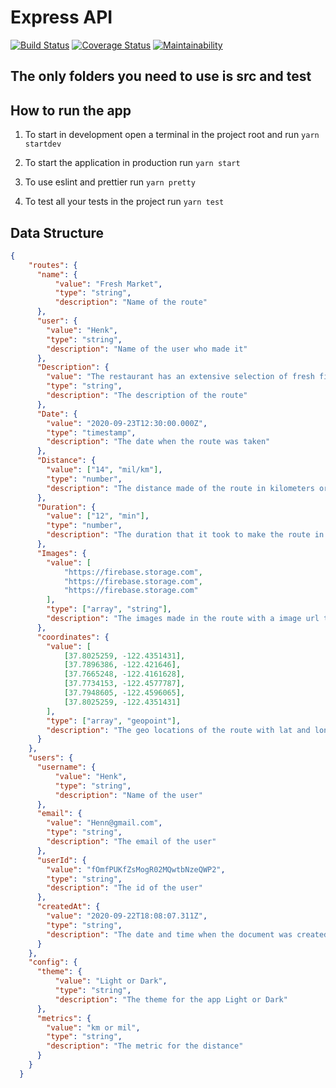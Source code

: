 # Express API

[![Build Status](https://travis-ci.com/WayItDev/Way-It-Functions.svg?branch=master)](https://travis-ci.com/WayItDev/Way-It-Functions)
[![Coverage Status](https://coveralls.io/repos/github/WayItDev/Way-It-Functions/badge.svg?branch=master)](https://coveralls.io/github/WayItDev/Way-It-Functions?branch=master)
[![Maintainability](https://api.codeclimate.com/v1/badges/4b7fe656ed7074c6bc99/maintainability)](https://codeclimate.com/github/WayItDev/Way-It-Functions/maintainability)

## The only folders you need to use is src and test

## How to run the app

1. To start in development open a terminal in the project root and run `yarn startdev`

2. To start the application in production run `yarn start`

3. To use eslint and prettier run `yarn pretty`

4. To test all your tests in the project run `yarn test`

## Data Structure

```json
{
    "routes": {
      "name": {
          "value": "Fresh Market",
          "type": "string",
          "description": "Name of the route"
      },
      "user": {
        "value": "Henk",
        "type": "string",
        "description": "Name of the user who made it"
      },
      "Description": {
        "value": "The restaurant has an extensive selection of fresh fish flown in daily from the Sea of Japan as well as both the Atlantic and Pacific oceans.",
        "type": "string",
        "description": "The description of the route"
      },
      "Date": {
        "value": "2020-09-23T12:30:00.000Z",
        "type": "timestamp",
        "description": "The date when the route was taken"
      },
      "Distance": {
        "value": ["14", "mil/km"],
        "type": "number",
        "description": "The distance made of the route in kilometers or miles"
      },
      "Duration": {
        "value": ["12", "min"],
        "type": "number",
        "description": "The duration that it took to make the route in minutes"
      },
      "Images": {
        "value": [
            "https://firebase.storage.com",
            "https://firebase.storage.com",
            "https://firebase.storage.com"
        ],
        "type": ["array", "string"],
        "description": "The images made in the route with a image url to the firebase storage"
      },
      "coordinates": {
        "value": [
            [37.8025259, -122.4351431],
            [37.7896386, -122.421646],
            [37.7665248, -122.4161628],
            [37.7734153, -122.4577787],
            [37.7948605, -122.4596065],
            [37.8025259, -122.4351431]
        ],
        "type": ["array", "geopoint"],
        "description": "The geo locations of the route with lat and long"
      }
    },
    "users": {
      "username": {
          "value": "Henk",
          "type": "string",
          "description": "Name of the user"
      },
      "email": {
        "value": "Henn@gmail.com",
        "type": "string",
        "description": "The email of the user"
      },
      "userId": {
        "value": "fOmfPUKfZsMogR02MQwtbNzeQWP2",
        "type": "string",
        "description": "The id of the user"
      },
      "createdAt": {
        "value": "2020-09-22T18:08:07.311Z",
        "type": "string",
        "description": "The date and time when the document was created"
      }
    },
    "config": {
      "theme": {
          "value": "Light or Dark",
          "type": "string",
          "description": "The theme for the app Light or Dark"
      },
      "metrics": {
        "value": "km or mil",
        "type": "string",
        "description": "The metric for the distance"
      }
    }
  }
```
